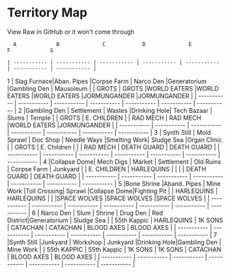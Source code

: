 # Territory Map
View Raw in GitHub or it won't come through

      A             B              C            D              E            F             G

    | ----------- | ----------- | ----------- | ----------- | ----------- | ----------- | ----------- |
1   | Slag Furnace|Aban. Pipes  |Corpse Farm  |  Narco Den  |Generatorium |Gambling Den |  Mausoleum  |
    |    GROTS    |    GROTS    |WORLD EATERS |WORLD EATERS |WORLD EATERS |JORMUNGANDER |JORMUNGANDER |
    | ----------- | ----------- | ----------- | ----------- | ----------- | ----------- | ----------- |
2   |Gambling Den |  Settlement |   Wastes    |Drinking Hole| Tech Bazaar |   Slums     |   Temple    |
    |   GROTS     | E. CHILDREN |             |  RAD MECH   |  RAD MECH   |WORLD EATERS |JORMUNGANDER |
    | ----------- | ----------- | ----------- | ----------- | ----------- | ----------- | ----------- |
3   | Synth Still | Mold Sprawl | Doc Shop    | Needle Ways |Smelting Work| Sludge Sea  |Organ Clinic |
    |   GROTS     | E. Children |             |             |  RAD MECH   | DEATH GUARD | DEATH GUARD |
    | ----------- | ----------- | ----------- | ----------- | ----------- | ----------- | ----------- |
4   |Collapse Dome| Mech Digs   |   Market    | Settlement  |  Old Ruins  | Corpse Farm | Junkyard    |
    | E. CHILDREN | HARLEQUINS  |             |             |             | DEATH GUARD | DEATH GUARD |
    | ----------- | ----------- | ----------- | ----------- | ----------- | ----------- | ----------- |
5   |Bone Shrine  |Aband. Pipes | Mine Work   |Toll Crossing|   Sprawl    |Collapse Dome|Fighting Pit |
    | HARLEQUINS  | HARLEQUINS  |             |             |SPACE WOLVES |SPACE WOLVES |SPACE WOLVES |
    | ----------- | ----------- | ----------- | ----------- | ----------- | ----------- | ----------- |
6   | Narco Den   |   Slum      |   Shrine    |  Drug Den   | Red District|Generatorium | Sludge Sea  |
    | 55th Kappic | HARLEQUINS  |  1K SONS    |  CATACHAN   |  CATACHAN   | BLOOD AXES  | BLOOD AXES  |
    | ----------- | ----------- | ----------- | ----------- | ----------- | ----------- | ----------- |
7   |Synth Still  |Junkyard     |  Workshop   |  Junkyard   |Drinking Hole|Gambling Den |  Mine Work  |
    | 55th KAPPIC | 55th Kappic |  1K SONS    |  1K SONS    |  CATACHAN   | BLOOD AXES  | BLOOD AXES  |
    | ----------- | ----------- | ----------- | ----------- | ----------- | ----------- | ----------- |
